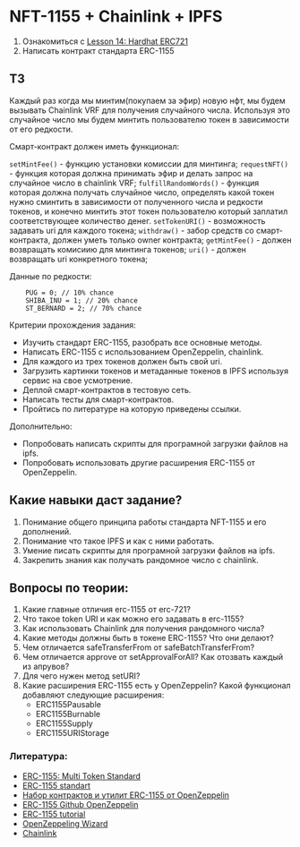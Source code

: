 # NFT-1155 + Chainlink + IPFS

1. Ознакомиться с [Lesson 14: Hardhat ERC721](https://youtu.be/gyMwXuJrbJQ?t=75302)
2. Написать контракт стандарта ERC-1155

## ТЗ

Каждый раз когда мы минтим(покупаем за эфир) новую нфт, мы будем вызывать Chainlink VRF для получения случайного числа.
Используя это случайное число мы будем минтить пользователю токен в зависимости от его редкости.

Смарт-контракт должен иметь функционал:

`setMintFee()` - функцию установки комиссии для минтинга;
`requestNFT()` - функция которая должна принимать эфир и делать запрос на случайное число в chainlink VRF;
`fulfillRandomWords()` - функция которая должна получать случайное число, определять какой токен нужно сминтить в зависимости от полученного числа и редкости токенов, и конечно минтить этот токен пользователю который заплатил соответствующее количество денег.
`setTokenURI()` - возможность задавать uri для каждого токена;
`withdraw()` - забор средств со смарт-контракта, должен уметь только owner контракта;
`getMintFee()` - должен возвращать комисиию для минтинга токенов;
`uri()` - должен возвращать uri конкретного токена;

Данные по редкости:
```
    PUG = 0; // 10% chance
    SHIBA_INU = 1; // 20% chance
    ST_BERNARD = 2; // 70% chance
```

Критерии прохождения задания:
 - Изучить стандарт ERC-1155, разобрать все основные методы.
 - Написать ERC-1155 с использованием OpenZeppelin, chainlink.
 - Для каждого из трех токенов должен быть свой uri.
 - Загрузить картинки токенов и метаданные токенов в IPFS используя сервис на свое усмотрение.
 - Деплой смарт-контрактов в тестовую сеть.
 - Написать тесты для смарт-контрактов.
 - Пройтись по литературе на которую приведены ссылки.

Дополнительно:
 - Попробовать написать скрипты для програмной загрузки файлов на ipfs.
 - Попробовать использовать другие расширения ERC-1155 от OpenZeppelin.

## Какие навыки даст задание?

1. Понимание общего принципа работы стандарта NFT-1155 и его дополнений.
2. Понимание что такое IPFS и как с ними работать.
3. Умение писать скрипты для програмной загрузки файлов на ipfs.
4. Закрепить знания как получать рандомное число с chainlink.

## Вопросы по теории:

1. Какие главные отличия erc-1155 от erc-721?
2. Что такое token URI и как можно его задавать в erc-1155?
3. Как использовать Chainlink для получения рандомного числа?
4. Какие методы должны быть в токене ERC-1155? Что они делают?
5. Чем отличается safeTransferFrom от safeBatchTransferFrom?
6. Чем отличается approve от setApprovalForAll? Как отозвать каждый из апрувов?
7. Для чего нужен метод setURI?
8. Какие расширения ERC-1155 есть у OpenZeppelin? Какой функционал добавляют следующие расширения:
    - ERC1155Pausable
    - ERC1155Burnable
    - ERC1155Supply
    - ERC1155URIStorage

### Литература:

- [ERC-1155: Multi Token Standard](https://eips.ethereum.org/EIPS/eip-1155)
- [ERC-1155 standart](https://ethereum.org/en/developers/docs/standards/tokens/erc-1155/#top)
- [Набор контрактов и утилит ERC-1155 от OpenZeppelin](https://docs.openzeppelin.com/contracts/4.x/api/token/erc1155)
- [ERC-1155 Github OpenZeppelin](https://github.com/OpenZeppelin/openzeppelin-contracts/tree/master/contracts/token/ERC1155)
- [ERC-1155 tutorial](https://www.youtube.com/watch?v=ngxWWS3Qr3Q&t=466s&ab_channel=BlockchainBob)
- [OpenZeppeling Wizard](https://docs.openzeppelin.com/contracts/4.x/wizard)
- [Chainlink](https://chain.link/)

